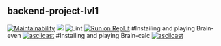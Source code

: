 ## backend-project-lvl1
[![Maintainability](https://api.codeclimate.com/v1/badges/9c83a34b87f6d4156837/maintainability)](https://codeclimate.com/github/yanvovk/backend-project-lvl1/maintainability)
<a href="https://codeclimate.com/github/yanvovk/backend-project-lvl1/test_coverage"><img src="https://api.codeclimate.com/v1/badges/9c83a34b87f6d4156837/test_coverage" /></a>
![Lint](https://github.com/yanvovk/backend-project-lvl1/workflows/Lint/badge.svg)
[![Run on Repl.it](https://repl.it/badge/github/yanvovk/backend-project-lvl1)](https://repl.it/github/yanvovk/backend-project-lvl1)
#Instailing and playing Brain-even
[![asciicast](https://asciinema.org/a/xVyt3A7CHKnvLDTrhgAljjetR.svg)](https://asciinema.org/a/xVyt3A7CHKnvLDTrhgAljjetR)
#Instailing and playing Brain-calc
[![asciicast](https://asciinema.org/a/ZGoFVppMI4U2Ta8g3nuMZBtwp.svg)](https://asciinema.org/a/ZGoFVppMI4U2Ta8g3nuMZBtwp)

